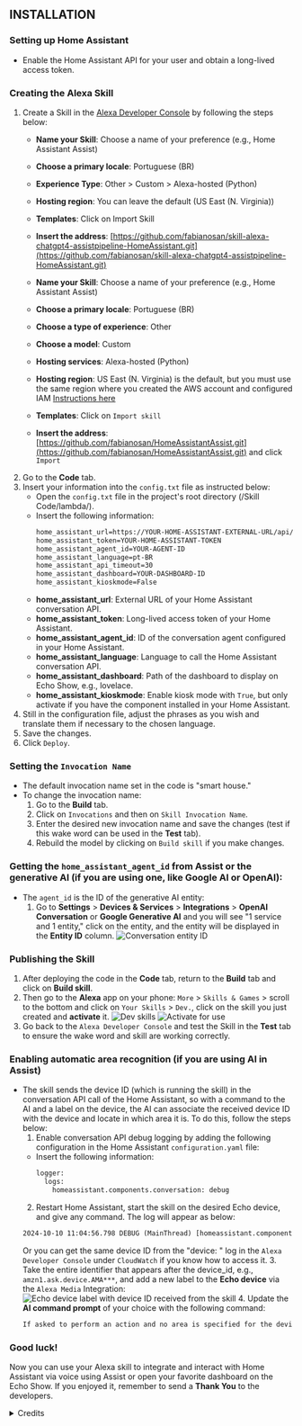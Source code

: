 
## INSTALLATION

### Setting up Home Assistant
- Enable the Home Assistant API for your user and obtain a long-lived access token.

### Creating the Alexa Skill
1. Create a Skill in the [Alexa Developer Console](https://developer.amazon.com/alexa/console/ask) by following the steps below:
   - **Name your Skill**: Choose a name of your preference (e.g., Home Assistant Assist)
   - **Choose a primary locale**: Portuguese (BR)
   - **Experience Type**: Other > Custom > Alexa-hosted (Python)
   - **Hosting region**: You can leave the default (US East (N. Virginia))
   - **Templates**: Click on Import Skill
   - **Insert the address**: [https://github.com/fabianosan/skill-alexa-chatgpt4-assistpipeline-HomeAssistant.git](https://github.com/fabianosan/skill-alexa-chatgpt4-assistpipeline-HomeAssistant.git)

   - **Name your Skill**: Choose a name of your preference (e.g., Home Assistant Assist)
   - **Choose a primary locale**: Portuguese (BR)
   - **Choose a type of experience**: Other
   - **Choose a model**: Custom
   - **Hosting services**: Alexa-hosted (Python)
   - **Hosting region**: US East (N. Virginia) is the default, but you must use the same region where you created the AWS account and configured IAM [Instructions here](https://www.home-assistant.io/integrations/alexa.smart_home)
   - **Templates**: Click on `Import skill`
   - **Insert the address**: [https://github.com/fabianosan/HomeAssistantAssist.git](https://github.com/fabianosan/HomeAssistantAssist.git) and click `Import`
2. Go to the **Code** tab.
3. Insert your information into the `config.txt` file as instructed below:
   - Open the `config.txt` file in the project's root directory (/Skill Code/lambda/).
   - Insert the following information:
     ```txt
     home_assistant_url=https://YOUR-HOME-ASSISTANT-EXTERNAL-URL/api/conversation/process
     home_assistant_token=YOUR-HOME-ASSISTANT-TOKEN
     home_assistant_agent_id=YOUR-AGENT-ID
     home_assistant_language=pt-BR
     home_assistant_api_timeout=30
     home_assistant_dashboard=YOUR-DASHBOARD-ID
     home_assistant_kioskmode=False
     ```
   - **home_assistant_url**: External URL of your Home Assistant conversation API.
   - **home_assistant_token**: Long-lived access token of your Home Assistant.
   - **home_assistant_agent_id**: ID of the conversation agent configured in your Home Assistant.
   - **home_assistant_language**: Language to call the Home Assistant conversation API.
   - **home_assistant_dashboard**: Path of the dashboard to display on Echo Show, e.g., lovelace.
   - **home_assistant_kioskmode**: Enable kiosk mode with `True`, but only activate if you have the component installed in your Home Assistant.
4. Still in the configuration file, adjust the phrases as you wish and translate them if necessary to the chosen language.
5. Save the changes.
6. Click `Deploy`.

### Setting the ``Invocation Name``
- The default invocation name set in the code is "smart house."
- To change the invocation name:
  1. Go to the **Build** tab.
  2. Click on `Invocations` and then on `Skill Invocation Name`.
  3. Enter the desired new invocation name and save the changes (test if this wake word can be used in the **Test** tab).
  4. Rebuild the model by clicking on `Build skill` if you make changes.

### Getting the `home_assistant_agent_id` from Assist or the generative AI (if you are using one, like Google AI or OpenAI):
- The `agent_id` is the ID of the generative AI entity:
  1. Go to **Settings** > **Devices & Services** > **Integrations** > **OpenAI Conversation** or **Google Generative AI** and you will see "1 service and 1 entity," click on the entity, and the entity will be displayed in the **Entity ID** column.
    ![Conversation entity ID](images/conversation_entity_id.jpg)
  
### Publishing the Skill
1. After deploying the code in the **Code** tab, return to the **Build** tab and click on **Build skill**.
2. Then go to the **Alexa** app on your phone: `More` > `Skills & Games` > scroll to the bottom and click on `Your Skills` > `Dev.`, click on the skill you just created and **activate** it.
    ![Dev skills](images/alexa_dev_app.jpg)
    ![Activate for use](images/alexa_dev_app_activated.jpg)
3. Go back to the ``Alexa Developer Console`` and test the Skill in the **Test** tab to ensure the wake word and skill are working correctly.

### Enabling automatic area recognition (if you are using AI in Assist)
- The skill sends the device ID (which is running the skill) in the conversation API call of the Home Assistant, so with a command to the AI and a label on the device, the AI can associate the received device ID with the device and locate in which area it is. To do this, follow the steps below:
  1. Enable conversation API debug logging by adding the following configuration in the Home Assistant `configuration.yaml` file:
  - Insert the following information:
     ```txt
     logger:
       logs:
         homeassistant.components.conversation: debug
     ```
  2. Restart Home Assistant, start the skill on the desired Echo device, and give any command. The log will appear as below:
    ```txt
    2024-10-10 11:04:56.798 DEBUG (MainThread) [homeassistant.components.conversation.agent_manager] Processing in pt-BR: turn on the living room light. device_id: amzn1.ask.device.AMA***
    ```
     Or you can get the same device ID from the "device: " log in the ``Alexa Developer Console`` under ``CloudWatch`` if you know how to access it.
  3. Take the entire identifier that appears after the device_id, e.g., `amzn1.ask.device.AMA***`, and add a new label to the **Echo device** via the `Alexa Media` Integration:
    ![Echo device label with device ID received from the skill](images/echo_device_label.jpg)
  4. Update the **AI command prompt** of your choice with the following command:
     ```txt
     If asked to perform an action and no area is specified for the device, use the label received in the command after the string "device_id:" to find the entity associated with the label and use that entity's area to execute the command.
     ```

### Good luck!
Now you can use your Alexa skill to integrate and interact with Home Assistant via voice using Assist or open your favorite dashboard on the Echo Show.
If you enjoyed it, remember to send a **Thank You** to the developers.

<details><summary>Credits</summary>
<p>   
For [rodrigoscoelho](https://github.com/rodrigoscoelho), who started the development of this skill.
</p>
</details>